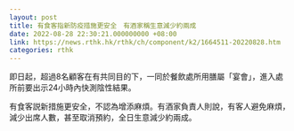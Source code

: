```yaml
---
layout: post
title: 有食客指新防疫措施更安全　有酒家稱生意減少約兩成
date: 2022-08-28 22:30:21.000000000 +08:00
link: https://news.rthk.hk/rthk/ch/component/k2/1664511-20220828.htm
categories: rthk
---
```


即日起，超過8名顧客在有共同目的下，一同於餐飲處所用膳屬「宴會」，進入處所前要出示24小時內快測陰性結果。

有食客説新措施更安全，不認為增添麻煩。有酒家負責人則說，有客人避免麻煩，減少出席人數，甚至取消預約，全日生意減少約兩成。
